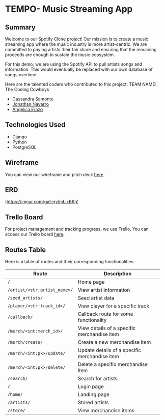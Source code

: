 # TEMPO- Music Streaming App

## Summary

Welcome to our Spotify Clone project! Our mission is to create a music streaming app where the music industry is more artist-centric. We are committed to paying artists their fair share and ensuring that the remaining proceeds are enough to sustain the music ecosystem.

For this demo, we are using the Spotify API to pull artists songs and information. This would eventually be replaced with our own database of songs overtime.


Here are the talented coders who contributed to this project:
TEAM NAME: The Coding Cowboys

- [Cassandra Samonte](https://github.com/Cassandra-Samonte) 
- [Jonathan Navarro](https://github.com/Jonnaa)
- [Angelica Erazo](https://github.com/amerazo)


## Technologies Used

- Django
- Python
- PostgreSQL

## Wireframe

You can view our wireframe and pitch deck [here](https://docs.google.com/presentation/d/1xWENw0HCjRm5mM1Jdd5yMoYJBEogwPoR/edit?usp=sharing&ouid=116832164001732092378&rtpof=true&sd=true).

## ERD
(https://imgur.com/gallery/mLixBRh) 

## Trello Board

For project management and tracking progress, we use Trello. You can access our Trello board [here](https://trello.com/invite/b/GsMwIxFw/ATTIee103836c9853373da45bbe31c4500e6AFF75121/scrum-board).

## Routes Table

Here is a table of routes and their corresponding functionalities:

| Route                                      | Description                                            |
|--------------------------------------------|--------------------------------------------------------|
| `/`                                        | Home page                                              |
| `/artist/<str:artist_name>/`               | View artist information                                |
| `/seed_artists/`                           | Seed artist data                                       |
| `/player/<str:track_id>/`                  | View player for a specific track                       |
| `/callback/`                               | Callback route for some functionality                  |
| `/merch/<int:merch_id>/`                   | View details of a specific merchandise item            |
| `/merch/create/`                           | Create a new merchandise item                          |
| `/merch/<int:pk>/update/`                  | Update details of a specific merchandise item          |
| `/merch/<int:pk>/delete/`                  | Delete a specific merchandise item                     |
| `/search/`                                 | Search for artists                                     |
| `/`                                        | Login page                                             |
| `/home/`                                   | Landing page                                           |
| `/artists/`                                | Stored artists                                         |
| `/store/`                                  | View merchandise items                                 |



